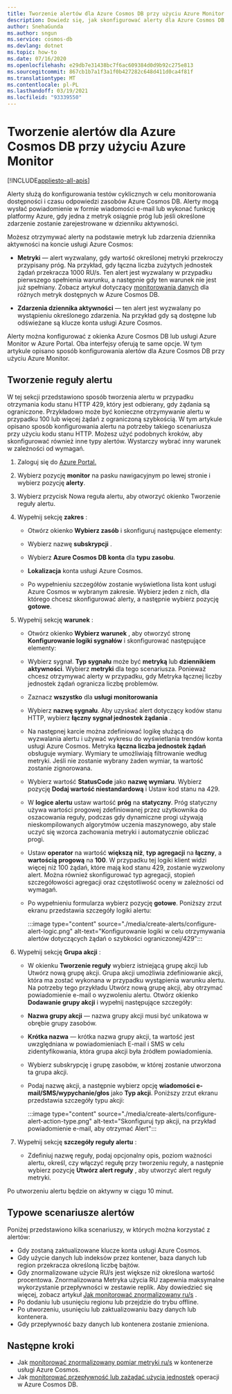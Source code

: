 ```yaml
---
title: Tworzenie alertów dla Azure Cosmos DB przy użyciu Azure Monitor
description: Dowiedz się, jak skonfigurować alerty dla Azure Cosmos DB przy użyciu Azure Monitor.
author: SnehaGunda
ms.author: sngun
ms.service: cosmos-db
ms.devlang: dotnet
ms.topic: how-to
ms.date: 07/16/2020
ms.openlocfilehash: e29db7e31438bc7f6ac609384d0d9b92c275e813
ms.sourcegitcommit: 867cb1b7a1f3a1f0b427282c648d411d0ca4f81f
ms.translationtype: MT
ms.contentlocale: pl-PL
ms.lasthandoff: 03/19/2021
ms.locfileid: "93339550"
---
```

# <a name="create-alerts-for-azure-cosmos-db-using-azure-monitor"></a>Tworzenie alertów dla Azure Cosmos DB przy użyciu Azure Monitor
[!INCLUDE[appliesto-all-apis](includes/appliesto-all-apis.md)]

Alerty służą do konfigurowania testów cyklicznych w celu monitorowania dostępności i czasu odpowiedzi zasobów Azure Cosmos DB. Alerty mogą wysłać powiadomienie w formie wiadomości e-mail lub wykonać funkcję platformy Azure, gdy jedna z metryk osiągnie próg lub jeśli określone zdarzenie zostanie zarejestrowane w dzienniku aktywności.

Możesz otrzymywać alerty na podstawie metryk lub zdarzenia dziennika aktywności na koncie usługi Azure Cosmos:

* **Metryki** — alert wyzwalany, gdy wartość określonej metryki przekroczy przypisany próg. Na przykład, gdy łączna liczba zużytych jednostek żądań przekracza 1000 RU/s. Ten alert jest wyzwalany w przypadku pierwszego spełnienia warunku, a następnie gdy ten warunek nie jest już spełniany. Zobacz artykuł dotyczący [monitorowania danych](monitor-cosmos-db-reference.md#metrics) dla różnych metryk dostępnych w Azure Cosmos DB.

* **Zdarzenia dziennika aktywności** — ten alert jest wyzwalany po wystąpieniu określonego zdarzenia. Na przykład gdy są dostępne lub odświeżane są klucze konta usługi Azure Cosmos.

Alerty można konfigurować z okienka Azure Cosmos DB lub usługi Azure Monitor w Azure Portal. Oba interfejsy oferują te same opcje. W tym artykule opisano sposób konfigurowania alertów dla Azure Cosmos DB przy użyciu Azure Monitor.

## <a name="create-an-alert-rule"></a>Tworzenie reguły alertu

W tej sekcji przedstawiono sposób tworzenia alertu w przypadku otrzymania kodu stanu HTTP 429, który jest odbierany, gdy żądania są ograniczone. Przykładowo może być konieczne otrzymywanie alertu w przypadku 100 lub więcej żądań z ograniczoną szybkością. W tym artykule opisano sposób konfigurowania alertu na potrzeby takiego scenariusza przy użyciu kodu stanu HTTP. Możesz użyć podobnych kroków, aby skonfigurować również inne typy alertów. Wystarczy wybrać inny warunek w zależności od wymagań.

1. Zaloguj się do [Azure Portal.](https://portal.azure.com/)

1. Wybierz pozycję **monitor** na pasku nawigacyjnym po lewej stronie i wybierz pozycję **alerty**.

1. Wybierz przycisk Nowa reguła alertu, aby otworzyć okienko Tworzenie reguły alertu.  

1. Wypełnij sekcję **zakres** :

   * Otwórz okienko **Wybierz zasób** i skonfiguruj następujące elementy:

   * Wybierz nazwę **subskrypcji** .

   * Wybierz **Azure Cosmos DB konta** dla **typu zasobu**.

   * **Lokalizacja** konta usługi Azure Cosmos.

   * Po wypełnieniu szczegółów zostanie wyświetlona lista kont usługi Azure Cosmos w wybranym zakresie. Wybierz jeden z nich, dla którego chcesz skonfigurować alerty, a następnie wybierz pozycję **gotowe**.

1. Wypełnij sekcję **warunek** :

   * Otwórz okienko **Wybierz warunek** , aby otworzyć stronę **Konfigurowanie logiki sygnałów** i skonfigurować następujące elementy:

   * Wybierz sygnał. **Typ sygnału** może być **metryką** lub **dziennikiem aktywności**. Wybierz **metryki** dla tego scenariusza. Ponieważ chcesz otrzymywać alerty w przypadku, gdy Metryka łącznej liczby jednostek żądań ogranicza liczbę problemów.

   * Zaznacz **wszystko** dla **usługi monitorowania**

   * Wybierz **nazwę sygnału**. Aby uzyskać alert dotyczący kodów stanu HTTP, wybierz **łączny sygnał jednostek żądania** .

   * Na następnej karcie można zdefiniować logikę służącą do wyzwalania alertu i używać wykresu do wyświetlania trendów konta usługi Azure Cosmos. Metryka **łączna liczba jednostek żądań** obsługuje wymiary. Wymiary te umożliwiają filtrowanie według metryki. Jeśli nie zostanie wybrany żaden wymiar, ta wartość zostanie zignorowana.

   * Wybierz wartość **StatusCode** jako **nazwę wymiaru**. Wybierz pozycję **Dodaj wartość niestandardową** i Ustaw kod stanu na 429.

   * W **logice alertu** ustaw wartość **próg** na **statyczny**. Próg statyczny używa wartości progowej zdefiniowanej przez użytkownika do oszacowania reguły, podczas gdy dynamiczne progi używają nieskompilowanych algorytmów uczenia maszynowego, aby stale uczyć się wzorca zachowania metryki i automatycznie obliczać progi.

   * Ustaw **operator** na wartość **większą niż**, **typ agregacji** na **łączny**, a **wartością progową** na **100**. W przypadku tej logiki klient widzi więcej niż 100 żądań, które mają kod stanu 429, zostanie wyzwolony alert. Można również skonfigurować typ agregacji, stopień szczegółowości agregacji oraz częstotliwość oceny w zależności od wymagań.

   * Po wypełnieniu formularza wybierz pozycję **gotowe**. Poniższy zrzut ekranu przedstawia szczegóły logiki alertu:

     :::image type="content" source="./media/create-alerts/configure-alert-logic.png" alt-text="Konfigurowanie logiki w celu otrzymywania alertów dotyczących żądań o szybkości ograniczonej/429":::

1. Wypełnij sekcję **Grupa akcji** :

   * W okienku **Tworzenie reguły** wybierz istniejącą grupę akcji lub Utwórz nową grupę akcji. Grupa akcji umożliwia zdefiniowanie akcji, która ma zostać wykonana w przypadku wystąpienia warunku alertu. Na potrzeby tego przykładu Utwórz nową grupę akcji, aby otrzymać powiadomienie e-mail o wyzwoleniu alertu. Otwórz okienko **Dodawanie grupy akcji** i wypełnij następujące szczegóły:

   * **Nazwa grupy akcji** — nazwa grupy akcji musi być unikatowa w obrębie grupy zasobów.

   * **Krótka nazwa** — krótka nazwa grupy akcji, ta wartość jest uwzględniana w powiadomieniach E-mail i SMS w celu zidentyfikowania, która grupa akcji była źródłem powiadomienia.

   * Wybierz subskrypcję i grupę zasobów, w której zostanie utworzona ta grupa akcji.  

   * Podaj nazwę akcji, a następnie wybierz opcję **wiadomości e-mail/SMS/wypychanie/głos** jako **Typ akcji**. Poniższy zrzut ekranu przedstawia szczegóły typu akcji:

     :::image type="content" source="./media/create-alerts/configure-alert-action-type.png" alt-text="Skonfiguruj typ akcji, na przykład powiadomienie e-mail, aby otrzymać Alert":::

1. Wypełnij sekcję **szczegóły reguły alertu** :

   * Zdefiniuj nazwę reguły, podaj opcjonalny opis, poziom ważności alertu, określ, czy włączyć regułę przy tworzeniu reguły, a następnie wybierz pozycję **Utwórz alert reguły** , aby utworzyć alert reguły metryki.

Po utworzeniu alertu będzie on aktywny w ciągu 10 minut.

## <a name="common-alerting-scenarios"></a>Typowe scenariusze alertów

Poniżej przedstawiono kilka scenariuszy, w których można korzystać z alertów:

* Gdy zostaną zaktualizowane klucze konta usługi Azure Cosmos.
* Gdy użycie danych lub indeksów przez kontener, baza danych lub region przekracza określoną liczbę bajtów.
* Gdy znormalizowane użycie RU/s jest większe niż określona wartość procentowa. Znormalizowana Metryka użycia RU zapewnia maksymalne wykorzystanie przepływności w zestawie replik. Aby dowiedzieć się więcej, zobacz artykuł [Jak monitorować znormalizowany ru/s](monitor-normalized-request-units.md) .  
* Po dodaniu lub usunięciu regionu lub przejdzie do trybu offline.
* Po utworzeniu, usunięciu lub zaktualizowaniu bazy danych lub kontenera.
* Gdy przepływność bazy danych lub kontenera zostanie zmieniona.

## <a name="next-steps"></a>Następne kroki

* Jak [monitorować znormalizowany pomiar metryki ru/s](monitor-normalized-request-units.md) w kontenerze usługi Azure Cosmos.
* Jak [monitorować przepływność lub zażądać użycia jednostek](monitor-request-unit-usage.md) operacji w Azure Cosmos DB.